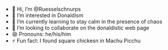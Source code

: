 - 👋 Hi, I’m @Ruesselschnurps
- 👀 I’m interested in Donaldism
- 🌱 I’m currently learning to stay calm in the presence of chaos
- 💞️ I’m looking to collaborate on the donaldistic web page
- 😄 Pronouns: he/his/him
- ⚡ Fun fact: I found square chickesn in Machu Picchu

<!---
Ruesselschnurps/Ruesselschnurps is a ✨ special ✨ repository because its `README.md` (this file) appears on your GitHub profile.
You can click the Preview link to take a look at your changes.
--->
